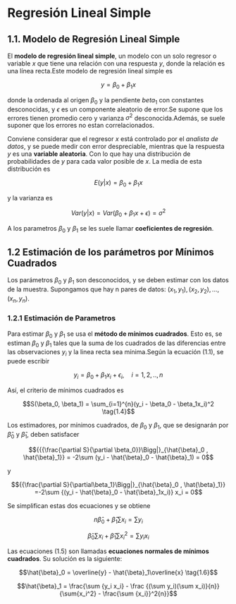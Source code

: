 # **Regresión Lineal Simple**

## **1.1. Modelo de Regresión Lineal Simple**

El **modelo de regresión lineal simple**, un modelo con un solo regresor o variable $x$ que tiene una relación con una respuesta $y$, donde la relación es una línea recta.Este modelo de regresión lineal simple es 

$$y = \beta_0 + \beta_1x \tag{1.1}$$                                        

donde la ordenada al origen $\beta_0$ y la pendiente $beta_1$ con constantes desconocidas, y $\epsilon$ es un componente aleatorio de error.Se supone que los errores tienen promedio cero y varianza $\sigma^2$ desconocida.Además, se suele suponer que los errores no estan correlacionados.

Conviene considerar que el regresor $x$ está controlado por el *analista de datos*, y se puede medir con error despreciable, mientras que la respuesta $y$ es una **variable aleatoria**. Con lo que hay una distribución de probabilidades de $y$ para cada valor posible de $x$. La media de esta distribución es 

$$E(y|x) = \beta_0 + \beta_1x \tag{1.2a}$$

y la varianza es

$$Var(y|x) = Var(\beta_0 + \beta_1x + \epsilon) = \sigma^2 \tag{1.2b}$$

A los parametros $\beta_0$ y $\beta_1$ se les suele llamar **coeficientes de regresión**.

## **1.2 Estimación de los parámetros por Mínimos Cuadrados**

Los parámetros $\beta_0$ y $\beta_1$ son desconocidos, y se deben estimar con los datos de la muestra. 
Supongamos que hay n pares de datos: $(x_1,y_1),(x_2,y_2),...,(x_n,y_n)$.

### **1.2.1 Estimación de Parametros**

Para estimar $\beta_0$ y $\beta_1$ se usa el **método de mínimos cuadrados**. Esto es, se estiman $\beta_0$ y $\beta_1$ tales que la suma de los cuadrados de las diferencias entre las observaciones $y_i$ y la linea recta sea mínima.Según la ecuación $(1.1)$, se puede escribir

$$y_i = \beta_0 + \beta_1x_i + \epsilon_i,  \quad  i= 1,2,..,n \tag{1.3}$$

Así, el criterio de mínimos cuadrados es

$$S(\beta_0, \beta_1) = \sum_{i=1}^{n}(y_i - \beta_0 - \beta_1x_i)^2 \tag{1.4}$$

Los estimadores, por mínimos cuadrados, de $\beta_0$ y $\beta_1$, que se designarán por $\hat{\beta}_0$ y $\hat{\beta}_1$, deben satisfacer


$${{{\frac{\partial S}{\partial \beta_0}}\Bigg|}_{\hat{\beta}_0 , \hat{\beta}_1}} =  -2\sum (y_i - \hat{\beta}_0 - \hat{\beta}_1) = 0$$

y 

$${{\frac{\partial S}{\partial\beta_1}\Bigg|}_{\hat{\beta}_0 , \hat{\beta}_1}} =-2\sum {(y_i - \hat{\beta}_0 - \hat{\beta}_1x_i)} x_i = 0$$

Se simplifican estas dos ecuaciones y se obtiene

$$n\hat{\beta}_0 + \hat{\beta}_1\sum x_i = \sum y_i$$

$$\hat{\beta}_0 \sum x_i + \hat{\beta}_1\sum x_i^2 = \sum y_i x_i \tag{1.5}$$

Las ecuaciones $(1.5)$ son llamadas **ecuaciones normales de mínimos cuadrados**. Su solución es la siguiente:

$$\hat{\beta}_0 = \overline{y} - \hat{\beta}_1\overline{x} \tag{1.6}$$

$$\hat{\beta}_1 = \frac{\sum {y_i x_i} - \frac {(\sum y_i)(\sum x_i)}{n}}{\sum{x_i^2} - \frac{\sum {x_i}}^2{n}}$$